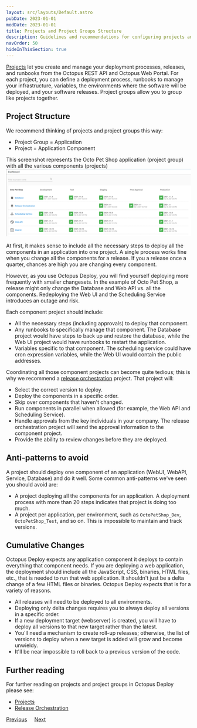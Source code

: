 ```yaml
---
layout: src/layouts/Default.astro
pubDate: 2023-01-01
modDate: 2023-01-01
title: Projects and Project Groups Structure
description: Guidelines and recommendations for configuring projects and project groups in Octopus Deploy.
navOrder: 50
hideInThisSection: true
---
```


[Projects](/docs/projects/) let you create and manage your deployment processes, releases, and runbooks from the Octopus REST API and Octopus Web Portal. For each project, you can define a deployment process, runbooks to manage your infrastructure, variables, the environments where the software will be deployed, and your software releases.  Project groups allow you to group like projects together.  

## Project Structure

We recommend thinking of projects and project groups this way:

- Project Group = Application
- Project = Application Component

This screenshot represents the Octo Pet Shop application (project group) with all the various components (projects)
![project and project groups](/docs/getting-started/best-practices/images/projects-and-project-groups.png "width=500")

At first, it makes sense to include all the necessary steps to deploy all the components in an application into one project.  A single process works fine when you change all the components for a release.  If you a release once a quarter, chances are high you are changing every component.

However, as you use Octopus Deploy, you will find yourself deploying more frequently with smaller changesets.  In the example of Octo Pet Shop, a release might only change the Database and Web API vs. all the components.  Redeploying the Web UI and the Scheduling Service introduces an outage and risk.  

Each component project should include:
- All the necessary steps (including approvals) to deploy that component.
- Any runbooks to specifically manage that component.  The Database project would have steps to back up and restore the database, while the Web UI project would have runbooks to restart the application.
- Variables specific to that component.  The scheduling service could have cron expression variables, while the Web UI would contain the public addresses.

Coordinating all those component projects can become quite tedious; this is why we recommend a [release orchestration](https://octopus.com/blog/release-management-with-octopus) project.  That project will:

- Select the correct version to deploy.
- Deploy the components in a specific order.
- Skip over components that haven't changed.
- Run components in parallel when allowed (for example, the Web API and Scheduling Service).
- Handle approvals from the key individuals in your company.  The release orchestration project will send the approval information to the component project.
- Provide the ability to review changes before they are deployed.

## Anti-patterns to avoid

A project should deploy one component of an application (WebUI, WebAPI, Service, Database) and do it well.  Some common anti-patterns we've seen you should avoid are:

- A project deploying all the components for an application.  A deployment process with more than 20 steps indicates that project is doing too much.
- A project per application, per environment, such as `OctoPetShop_Dev`, `OctoPetShop_Test`, and so on.  This is impossible to maintain and track versions.

## Cumulative Changes

Octopus Deploy expects any application component it deploys to contain everything that component needs.  If you are deploying a web application, the deployment should include all the JavaScript, CSS, binaries, HTML files, etc., that is needed to run that web application.  It shouldn't just be a delta change of a few HTML files or binaries.  Octopus Deploy expects that is for a variety of reasons.

- All releases will need to be deployed to all environments.  
- Deploying only delta changes requires you to always deploy all versions in a specific order.  
- If a new deployment target (webserver) is created, you will have to deploy all versions to that new target rather than the latest.
- You'll need a mechanism to create roll-up releases; otherwise, the list of versions to deploy when a new target is added will grow and become unwieldy.
- It'll be near impossible to roll back to a previous version of the code.

## Further reading

For further reading on projects and project groups in Octopus Deploy please see:

- [Projects](/docs/projects/)
- [Release Orchestration](https://octopus.com/blog/release-management-with-octopus)

<span><a class="btn btn-secondary" href="/docs/getting-started/best-practices/worker-configuration">Previous</a></span>&nbsp;&nbsp;&nbsp;&nbsp;&nbsp;<span><a class="btn btn-success" href="/docs/getting-started/best-practices/variables">Next</a></span>
